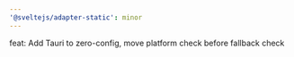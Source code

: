 ```yaml
---
'@sveltejs/adapter-static': minor
---
```


feat: Add Tauri to zero-config, move platform check before fallback check
